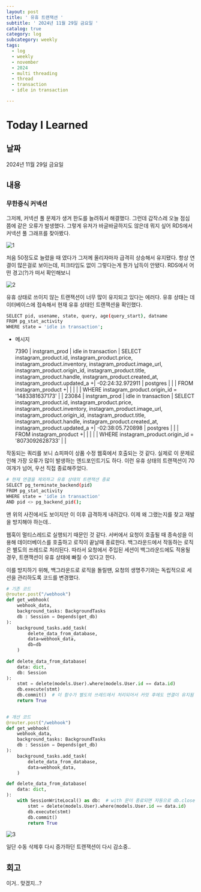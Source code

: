 ```yaml
---
layout: post
title: ' 유휴 트랜잭션 '
subtitle: ' 2024년 11월 29일 금요일 '
catalog: true
category: log
subcategory: weekly
tags:
  - log
  - weekly
  - november
  - 2024
  - multi threading
  - thread
  - transaction
  - idle in transaction

---
```


# Today I Learned

## 날짜

2024년 11월 29일 금요일

## 내용

### 무한증식 커넥션

그저께, 커넥션 풀 문제가 생겨 한도를 늘려줘서 해결했다. 그런데 갑작스레 오늘 점심 쯤에 같은 오류가 발생했다. 그렇게 유저가 바글바글하지도 않은데 뭐지 싶어 RDS에서 커넥션 풀 그래프를 찾아봤다.

![1](https://cdn.jsdelivr.net/gh/junsoopooh/importunate-dev.github.io/img/log/2024/log241129/1.webp)

처음 50정도로 늘렸을 때 였다가 그저께 올리자마자 급격히 상승해서 유지됐다. 항상 연결이 많은걸로 보이는데, 피크타임도 없이 그렇다는게 뭔가 납득이 안됐다. RDS에서 어떤 경고(?)가 떠서 확인해보니

![2](https://cdn.jsdelivr.net/gh/junsoopooh/importunate-dev.github.io/img/log/2024/log241129/2.webp)

유휴 상태로 쓰이지 않는 트랜잭션이 너무 많이 유지되고 있다는 에러다. 유휴 상태는  데이터베이스에 접속해서 현재 유휴 상태인 트랜잭션을 확인했다.

```bash
SELECT pid, usename, state, query, age(query_start), datname
FROM pg_stat_activity
WHERE state = 'idle in transaction';
```

- 메시지
    
    7390 | instgram_prod | idle in transaction | SELECT instagram_product.id, instagram_product.price, instagram_product.inventory, instagram_product.image_url, instagram_product.origin_id, instagram_product.title, instagram_product.handle, instagram_product.created_at, instagram_product.updated_a                                                                          +| -02:24:32.972911 | postgres
    |               |                     | FROM instagram_product                                                                                                                                                                                                                                                                                                             +|                  |
    |               |                     | WHERE instagram_product.origin_id = '1483381637173'                                                                                                                                                                                                                                                                                 |                  |
    23084 | instgram_prod | idle in transaction | SELECT instagram_product.id, instagram_product.price, instagram_product.inventory, instagram_product.image_url, instagram_product.origin_id, instagram_product.title, instagram_product.handle, instagram_product.created_at, instagram_product.updated_a                                                                          +| -02:38:05.720898 | postgres
    |               |                     | FROM instagram_product                                                                                                                                                                                                                                                                                                             +|                  |
    |               |                     | WHERE instagram_product.origin_id = '8073092628733'                                                                                                                                                                                                                                                                                 |                  |
    

작동되는 쿼리를 보니 쇼피파이 상품 수정 웹훅에서 호출되는 것 같다. 실제로 이 문제로 인해 가장 오류가 많이 발생하는 엔드포인트기도 하다. 이런 유휴 상태의 트랜잭션이 70여개가 넘어, 우선 직접 종료해주었다.

```bash
# 현재 연결을 제외하고 유휴 상태의 트랜잭션 종료
SELECT pg_terminate_backend(pid)
FROM pg_stat_activity
WHERE state = 'idle in transaction'
AND pid <> pg_backend_pid();
```

맨 위의 사진에서도 보이지만 이 이후 급격하게 내려갔다. 이제 왜 그랬는지를 찾고 재발을 방지해야 하는데.. 

 웹훅이 멀티스레드로 실행되기 때문인 것 같다. 서버에서 요청이 호출될 때 종속성을 이용해 데이터베이스를 호출하고 로직이 끝날때 종료한다. 백그라운드에서 작동하는 로직은 별도의 쓰레드로 처리된다. 따라서 요청에서 주입된 세션이 백그라운드에도 적용될 경우, 트랜잭션이 유휴 상태에 빠질 수 있다고 한다.

 이를 방지하기 위해, 백그라운드로 로직을 돌릴땐, 요청의 생명주기와는 독립적으로 세션을 관리하도록 코드를 변경했다.

```python
# 기존 코드
@router.post("/webhook")
def get_webhook(
	webhook_data,
	background_tasks: BackgroundTasks
	db : Session = Depends(get_db)
):
	background_tasks.add_task(
		delete_data_from_database,
		data=webhook_data,
		db=db
	)
	
def delete_data_from_database(
	data: dict,
	db: Session
):
	stmt = delete(models.User).where(models.User.id == data.id)
	db.execute(stmt)
	db.commit()  # 이 함수가 별도의 쓰레드에서 처리되어서 커밋 후에도 연결이 유지됨
	return True
	

# 개선 코드
@router.post("/webhook")
def get_webhook(
	webhook_data,
	background_tasks: BackgroundTasks
	db : Session = Depends(get_db)
):
	background_tasks.add_task(
		delete_data_from_database,
		data=webhook_data,
	)

def delete_data_from_database(
	data: dict,
):
	with SessionWriteLocal() as db:  # with 문이 종료되면 자동으로 db.close()
		stmt = delete(models.User).where(models.User.id == data.id)
		db.execute(stmt)
		db.commit()
		return True
```

![3](https://cdn.jsdelivr.net/gh/junsoopooh/importunate-dev.github.io/img/log/2024/log241129/3.webp)

일단 수동 삭제후 다시 증가하던 트랜잭션이 다시 감소중..

## 회고

이거.. 맞겠지…?